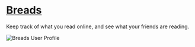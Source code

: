 # [Breads](https://www.breads.io/)

Keep track of what you read online, and see what your friends are reading.

![Breads User Profile](https://i.ibb.co/c67TgQH/Breads-User-Profile.png)
